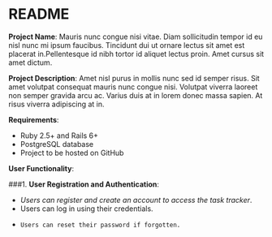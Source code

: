 # README
**Project Name**: Mauris nunc congue nisi vitae. Diam sollicitudin tempor id eu nisl nunc mi ipsum faucibus. Tincidunt dui ut ornare lectus sit amet est placerat in.Pellentesque id nibh tortor id aliquet lectus proin. Amet cursus sit amet dictum.

**Project Description**: Amet nisl purus in mollis nunc sed id semper risus. Sit amet volutpat consequat mauris nunc congue nisi. Volutpat viverra laoreet non semper gravida arcu ac. Varius duis at in lorem donec massa sapien. At risus viverra adipiscing at in.

**Requirements**:

- Ruby 2.5+ and Rails 6+
- PostgreSQL database
- Project to be hosted on GitHub

**User Functionality**:

###1. **User Registration and Authentication**:
   + *Users can register and create an account to access the task tracker*.
   + Users can log in using their credentials.
   - ```Users can reset their password if forgotten.```
